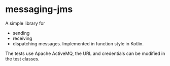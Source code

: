 # messaging-jms
A simple library for
* sending
* receiving
* dispatching
messages.
Implemented in function style in Kotlin.

The tests use Apache ActiveMQ, the URL and credentials can be modified in the test classes.
